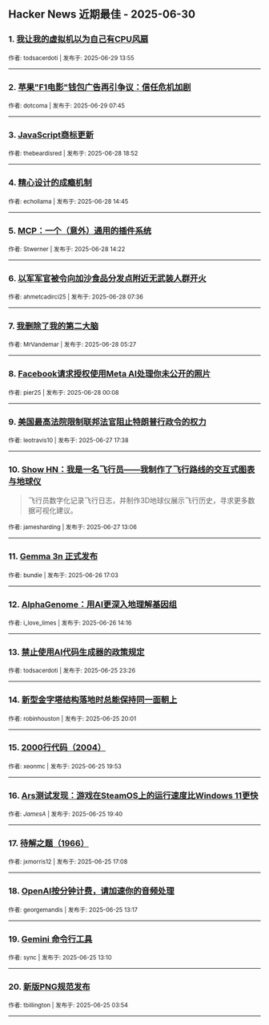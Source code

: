## Hacker News 近期最佳 - 2025-06-30


### 1. [我让我的虚拟机以为自己有CPU风扇](https://news.ycombinator.com/item?id=44413185)

<sub>作者: todsacerdoti | 发布于: 2025-06-29 13:55</sub>

---

### 2. [苹果"F1电影"钱包广告再引争议：信任危机加剧](https://news.ycombinator.com/item?id=44411069)

<sub>作者: dotcoma | 发布于: 2025-06-29 07:45</sub>

---

### 3. [JavaScript商标更新](https://news.ycombinator.com/item?id=44407139)

<sub>作者: thebeardisred | 发布于: 2025-06-28 18:52</sub>

---

### 4. [精心设计的成瘾机制](https://news.ycombinator.com/item?id=44405057)

<sub>作者: echollama | 发布于: 2025-06-28 14:45</sub>

---

### 5. [MCP：一个（意外）通用的插件系统](https://news.ycombinator.com/item?id=44404905)

<sub>作者: Stwerner | 发布于: 2025-06-28 14:22</sub>

---

### 6. [以军军官被令向加沙食品分发点附近无武装人群开火](https://news.ycombinator.com/item?id=44402896)

<sub>作者: ahmetcadirci25 | 发布于: 2025-06-28 07:36</sub>

---

### 7. [我删除了我的第二大脑](https://news.ycombinator.com/item?id=44402470)

<sub>作者: MrVandemar | 发布于: 2025-06-28 05:27</sub>

---

### 8. [Facebook请求授权使用Meta AI处理你未公开的照片](https://news.ycombinator.com/item?id=44401406)

<sub>作者: pier25 | 发布于: 2025-06-28 00:08</sub>

---

### 9. [美国最高法院限制联邦法官阻止特朗普行政令的权力](https://news.ycombinator.com/item?id=44398710)

<sub>作者: leotravis10 | 发布于: 2025-06-27 17:38</sub>

---

### 10. [Show HN：我是一名飞行员——我制作了飞行路线的交互式图表与地球仪](https://news.ycombinator.com/item?id=44396518)
> 飞行员数字化记录飞行日志，并制作3D地球仪展示飞行历史，寻求更多数据可视化建议。

<sub>作者: jamesharding | 发布于: 2025-06-27 13:06</sub>

---

### 11. [Gemma 3n 正式发布](https://news.ycombinator.com/item?id=44389202)

<sub>作者: bundie | 发布于: 2025-06-26 17:03</sub>

---

### 12. [AlphaGenome：用AI更深入地理解基因组](https://news.ycombinator.com/item?id=44387659)

<sub>作者: i_love_limes | 发布于: 2025-06-26 14:16</sub>

---

### 13. [禁止使用AI代码生成器的政策规定](https://news.ycombinator.com/item?id=44382752)

<sub>作者: todsacerdoti | 发布于: 2025-06-25 23:26</sub>

---

### 14. [新型金字塔结构落地时总能保持同一面朝上](https://news.ycombinator.com/item?id=44381297)

<sub>作者: robinhouston | 发布于: 2025-06-25 20:01</sub>

---

### 15. [2000行代码（2004）](https://news.ycombinator.com/item?id=44381252)

<sub>作者: xeonmc | 发布于: 2025-06-25 19:53</sub>

---

### 16. [Ars测试发现：游戏在SteamOS上的运行速度比Windows 11更快](https://news.ycombinator.com/item?id=44381144)

<sub>作者: _JamesA_ | 发布于: 2025-06-25 19:40</sub>

---

### 17. [待解之题（1966）](https://news.ycombinator.com/item?id=44379606)

<sub>作者: jxmorris12 | 发布于: 2025-06-25 17:08</sub>

---

### 18. [OpenAI按分钟计费，请加速你的音频处理](https://news.ycombinator.com/item?id=44376989)

<sub>作者: georgemandis | 发布于: 2025-06-25 13:17</sub>

---

### 19. [Gemini 命令行工具](https://news.ycombinator.com/item?id=44376919)

<sub>作者: sync | 发布于: 2025-06-25 13:10</sub>

---

### 20. [新版PNG规范发布](https://news.ycombinator.com/item?id=44373504)

<sub>作者: tbillington | 发布于: 2025-06-25 03:54</sub>

---
